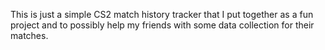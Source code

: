 This is just a simple CS2 match history tracker that I put together as a fun project and to possibly help my friends with some data collection for their matches.
